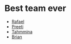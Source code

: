 # Best team ever

* [Rafael](/Rafael)
* [Preeti](/Preeti)
* [Tahmmina](/Tahmmina)
* [Brian](/Brian)
